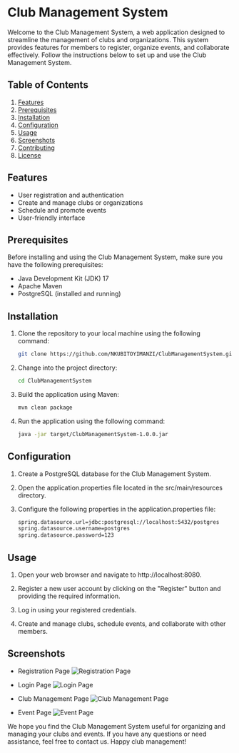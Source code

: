 
# Club Management System

Welcome to the Club Management System, a web application designed to streamline the management of clubs and organizations. This system provides features for members to register, organize events, and collaborate effectively. Follow the instructions below to set up and use the Club Management System.

## Table of Contents

1. [Features](#features)
2. [Prerequisites](#prerequisites)
3. [Installation](#installation)
4. [Configuration](#configuration)
5. [Usage](#usage)
6. [Screenshots](#screenshots)
7. [Contributing](#contributing)
8. [License](#license)

## Features

- User registration and authentication
- Create and manage clubs or organizations
- Schedule and promote events
- User-friendly interface

## Prerequisites

Before installing and using the Club Management System, make sure you have the following prerequisites:

- Java Development Kit (JDK) 17
- Apache Maven
- PostgreSQL (installed and running)

## Installation

1. Clone the repository to your local machine using the following command:

   ```bash
   git clone https://github.com/NKUBITOYIMANZI/ClubManagementSystem.git
   ```

2. Change into the project directory:

   ```bash
   cd ClubManagementSystem
   ```

3. Build the application using Maven:

   ```bash
   mvn clean package
   ```

4. Run the application using the following command:

   ```bash
   java -jar target/ClubManagementSystem-1.0.0.jar
   ```

## Configuration

1. Create a PostgreSQL database for the Club Management System.

2. Open the application.properties file located in the src/main/resources directory.

3. Configure the following properties in the application.properties file:

   ```bash
   spring.datasource.url=jdbc:postgresql://localhost:5432/postgres
   spring.datasource.username=postgres
   spring.datasource.password=123
   ```

## Usage

1. Open your web browser and navigate to http://localhost:8080.

2. Register a new user account by clicking on the "Register" button and providing the required information.

3. Log in using your registered credentials.

4. Create and manage clubs, schedule events, and collaborate with other members.

## Screenshots

- Registration Page
  ![Registration Page](insert_image_link_here)

- Login Page
  ![Login Page](insert_image_link_here)

- Club Management Page
  ![Club Management Page](insert_image_link_here)

- Event Page
  ![Event Page](insert_image_link_here)


We hope you find the Club Management System useful for organizing and managing your clubs and events. If you have any questions or need assistance, feel free to contact us. Happy club management!